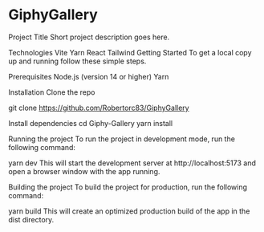 # GiphyGallery
Project Title
Short project description goes here.

Technologies
Vite
Yarn
React
Tailwind
Getting Started
To get a local copy up and running follow these simple steps.

Prerequisites
Node.js (version 14 or higher)
Yarn

Installation
Clone the repo

git clone https://github.com/Robertorc83/GiphyGallery

Install dependencies
cd Giphy-Gallery
yarn install

Running the project
To run the project in development mode, run the following command:

yarn dev
This will start the development server at http://localhost:5173 and open a browser window with the app running.

Building the project
To build the project for production, run the following command:

yarn build
This will create an optimized production build of the app in the dist directory.
